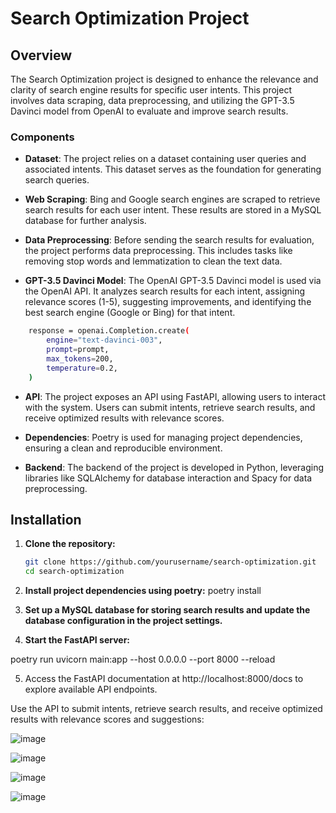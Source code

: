 # Search Optimization Project

## Overview

The Search Optimization project is designed to enhance the relevance and clarity of search engine results for specific user intents. This project involves data scraping, data preprocessing, and utilizing the GPT-3.5 Davinci model from OpenAI to evaluate and improve search results.

### Components

- **Dataset**: The project relies on a dataset containing user queries and associated intents. This dataset serves as the foundation for generating search queries.

- **Web Scraping**: Bing and Google search engines are scraped to retrieve search results for each user intent. These results are stored in a MySQL database for further analysis.

- **Data Preprocessing**: Before sending the search results for evaluation, the project performs data preprocessing. This includes tasks like removing stop words and lemmatization to clean the text data.

- **GPT-3.5 Davinci Model**: The OpenAI GPT-3.5 Davinci model is used via the OpenAI API. It analyzes search results for each intent, assigning relevance scores (1-5), suggesting improvements, and identifying the best search engine (Google or Bing) for that intent.

```bash
    response = openai.Completion.create(
        engine="text-davinci-003",
        prompt=prompt,
        max_tokens=200,
        temperature=0.2,
    )
```

- **API**: The project exposes an API using FastAPI, allowing users to interact with the system. Users can submit intents, retrieve search results, and receive optimized results with relevance scores.

- **Dependencies**: Poetry is used for managing project dependencies, ensuring a clean and reproducible environment.

- **Backend**: The backend of the project is developed in Python, leveraging libraries like SQLAlchemy for database interaction and Spacy for data preprocessing.

## Installation

1. **Clone the repository:**

   ```bash
   git clone https://github.com/yourusername/search-optimization.git
   cd search-optimization
2. **Install project dependencies using poetry:**
poetry install

3. **Set up a MySQL database for storing search results and update the database configuration in the project settings.**

4. **Start the FastAPI server:**
   
poetry run uvicorn main:app --host 0.0.0.0 --port 8000 --reload

5. Access the FastAPI documentation at http://localhost:8000/docs to explore available API endpoints.

Use the API to submit intents, retrieve search results, and receive optimized results with relevance scores and suggestions:

![image](https://github.com/ErikaMelt/search_engine_optimization/assets/104458004/68ae8ffe-6187-4e3f-8f3a-edceab0a4003)

![image](https://github.com/ErikaMelt/search_engine_optimization/assets/104458004/8ab92249-3c68-4b9e-acb0-7b26eac6df8d)

![image](https://github.com/ErikaMelt/search_engine_optimization/assets/104458004/5448b3dc-ea13-42f5-b223-70cd80277531)

![image](https://github.com/ErikaMelt/search_engine_optimization/assets/104458004/3785ea34-8e97-4ce0-b979-ca031e4a28e9)


